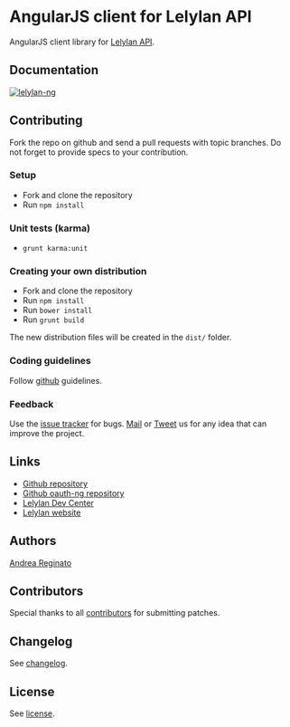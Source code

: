 # AngularJS client for Lelylan API

AngularJS client library for [Lelylan API](http://dev.lelylan.com).

## Documentation

[![lelylan-ng](http://i.imgur.com/dLN4isF.png)](http://lelylan.github.com/lelylan-ng)

## Contributing

Fork the repo on github and send a pull requests with topic branches.
Do not forget to provide specs to your contribution.

### Setup

* Fork and clone the repository
* Run `npm install`

### Unit tests (karma)

* `grunt karma:unit`

### Creating your own distribution

* Fork and clone the repository
* Run `npm install`
* Run `bower install`
* Run `grunt build`

The new distribution files will be created in the `dist/` folder.

### Coding guidelines

Follow [github](https://github.com/styleguide/) guidelines.

### Feedback

Use the [issue tracker](http://github.com/lelylan/lelylan-ng/issues) for bugs.
[Mail](mailto:touch@lelylan.com) or [Tweet](http://twitter.com/lelylan) us for any idea that
can improve the project.

## Links

* [Github repository](http://github.com/lelylan/lelylan-ng)
* [Github oauth-ng repository](http://andreareginato.github.io/oauth-ng)
* [Lelylan Dev Center](http://dev.lelylan.com)
* [Lelylan website](http://lelylan.com)

## Authors

[Andrea Reginato](http://twitter.com/andreareginato)

## Contributors

Special thanks to all [contributors](https://github.com/lelylan/lelylan-ng/contributors)
for submitting patches.


## Changelog

See [changelog](https://github.com/lelylan/lelylan-ng/blob/master/CHANGELOG.md).


## License

See [license](https://github.com/lelylan/lelylan-ng/blob/master/LICENSE.md).
